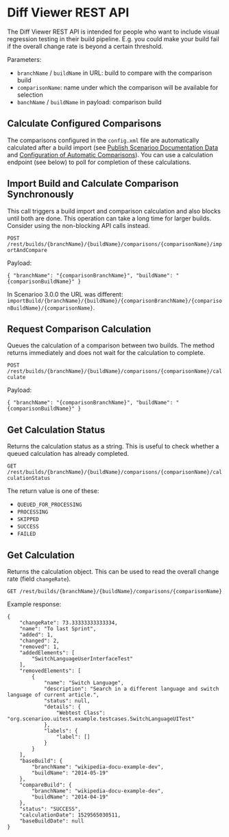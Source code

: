 # Diff Viewer REST API

The Diff Viewer REST API is intended for people who want to include visual regression testing in their build pipeline. E.g. you could make your build fail if the overall change rate is beyond a certain threshold.

Parameters:

* `branchName` / `buildName` in URL: build to compare with the comparison build
* `comparisonName`: name under which the comparison will be available for selection
* `banchName` / `buildName` in payload: comparison build

## Calculate Configured Comparisons

The comparisons configured in the `config.xml` file are automatically calculated after a build import (see [Publish Scenarioo Documentation Data](../../tutorial/Publish-Documentation-Data.md) and [Configuration of Automatic Comparisons](diff-viewer.md#configuration-of-automatic-comparisons)). You can use a calculation endpoint (see below) to poll for completion of these calculations.

## Import Build and Calculate Comparison Synchronously

This call triggers a build import and comparison calculation and also blocks until both are done. This operation can take a long time for larger builds. Consider using the non-blocking API calls instead. 

`POST /rest/builds/{branchName}/{buildName}/comparisons/{comparisonName}/importAndCompare`

Payload:

`{ "branchName": "{comparisonBranchName}", "buildName": "{comparisonBuildName}" }`

In Scenarioo 3.0.0 the URL was different: `importBuild/{branchName}/{buildName}/{comparisonBranchName}/{comparisonBuildName}/{comparisonName}`.

## Request Comparison Calculation

Queues the calculation of a comparison between two builds. The method returns immediately and does not wait for the calculation to complete.

`POST /rest/builds/{branchName}/{buildName}/comparisons/{comparisonName}/calculate`

Payload:

`{ "branchName": "{comparisonBranchName}", "buildName": "{comparisonBuildName}" }`


## Get Calculation Status

Returns the calculation status as a string. This is useful to check whether a queued calculation has already completed.

`GET /rest/builds/{branchName}/{buildName}/comparisons/{comparisonName}/calculationStatus`

The return value is one of these:

* `QUEUED_FOR_PROCESSING`
* `PROCESSING`
* `SKIPPED`
* `SUCCESS`
* `FAILED`


## Get Calculation

Returns the calculation object. This can be used to read the overall change rate (field `changeRate`).

`GET /rest/builds/{branchName}/{buildName}/comparisons/{comparisonName}`

Example response:

```
{
    "changeRate": 73.33333333333334,
    "name": "To last Sprint",
    "added": 1,
    "changed": 2,
    "removed": 1,
    "addedElements": [
        "SwitchLanguageUserInterfaceTest"
    ],
    "removedElements": [
        {
            "name": "Switch Language",
            "description": "Search in a different language and switch language of current article.",
            "status": null,
            "details": {
                "Webtest Class": "org.scenarioo.uitest.example.testcases.SwitchLanguageUITest"
            },
            "labels": {
                "label": []
            }
        }
    ],
    "baseBuild": {
        "branchName": "wikipedia-docu-example-dev",
        "buildName": "2014-05-19"
    },
    "compareBuild": {
        "branchName": "wikipedia-docu-example-dev",
        "buildName": "2014-04-19"
    },
    "status": "SUCCESS",
    "calculationDate": 1529565030511,
    "baseBuildDate": null
}
```
